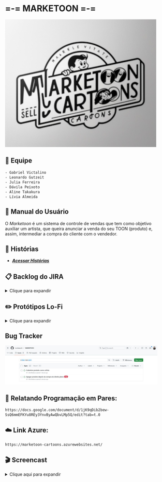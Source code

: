 # =-= MARKETOON =-= 
![texto](/src/logo-marketoon500-420.png)

## 👥 Equipe
````
- Gabriel Victalino
- Leonardo Gutzeit
- Julia Ferreira
- Dávila Peixoto 
- Aline Takakura
- Lívia Almeida
````
## 📖 Manual do Usuário
O _Marketoon_ é um sistema de controle de vendas que tem como objetivo auxiliar um artista, que queira anunciar a venda do seu TOON (produto) e, assim, intermediar a compra do cliente com o vendedor.

## 📝 Histórias
- ***[Acessar Histórias](https://docs.google.com/document/d/19RyIZw_IXh2S9XvXJ6ZMTAR747L9l2BWLGTGVyqTXwM/edit?usp=sharing)***

## 📋 Backlog do JIRA
<details>
<summary>Clique para expandir</summary>
.
### Sprint 1
![Sprint 1](/src/backlog_jira.png)

### Sprint 2
![Sprint 2](https://github.com/user-attachments/assets/87364b1b-cf19-49fe-98cc-332ad25986b4)

### Link do JIRA
- ***[Acessar o Jira](https://cesar-fds-mrktn.atlassian.net/jira/software/projects/A87/boards/1?atlOrigin=eyJpIjoiYTMwMmU5YTcxNWU5NDVjODg2YzFiZjZmZmE2YmRlMDMiLCJwIjoiaiJ9)***

</details>

 ## ✏️ Protótipos Lo-Fi
<details>
<summary>Clique para expandir</summary>

![Login](/src/marketoon-login.png)  
![Página Inicial](/src/marketoon-paginicial.png)  
![Comprando](/src/marketoon-comprando.png)  
![Perfis de Usuário](/src/marketoon-perfisdeusuario.png)  
![Administração](/src/marketoon-adm.png)

## Link do Figma
- ***[Acessar Figma](https://www.figma.com/design/iAxmRVvwgzU2JhyuXQMJPW/Marketoon?node-id=0-1&t=yasWfchrEYulCiVO-1)***

</details>

## Bug Tracker
![Bug Tracker](src/bug.jpg)

## 🤝 Relatando Programação em Pares:
````
https://docs.google.com/document/d/1jK9qDib2bew-SsQ6mmEFKYu8REy3YnvByAwQbvLMp5Q/edit?tab=t.0
````
## ☁️ Link Azure:
````
https://marketoon-cartoons.azurewebsites.net/
````

## 🎬 Screencast
<details>
<summary>Clique aqui para expandir</summary>

<h3>Entrega 1</h3>

- [Clique aqui para assistir o vídeo](https://youtu.be/e2Vaw_EXg98?si=TZECz9bFMMTPF_FV)

<h3>Entrega 2</h3>

- [Clique aqui para assistir o vídeo](https://youtu.be/M-0ZOZgdY10)  
- [Clique aqui para assistir o vídeo da demonstração do deploy](https://youtu.be/-TQt90mG9JY)

<h3>Entrega 3</h3>

- lorem
- [Clique aqui para assistir o vídeo da demonstração do deploy](https://youtu.be/Gc4gB3FPI6c)


</details>
